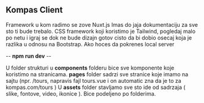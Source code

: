 ## Kompas Client

Framework u kom radimo se zove Nuxt.js
Imas do jaja dokumentaciju za sve sto ti bude trebalo.
CSS framework koji koristimo je Tailwind, pogledaj malo po netu i igraj se dok ne bude dizajn gotov cisto da bi dobio osecaj koja je razlika u odnosu na Bootstrap.
Ako hoces da pokrenes local server 

-- **npm run dev** --

U folder strukturi u **components** folderu bice sve komponente koje koristimo na stranicama.
**pages** folder sadrzi sve stranice koje imamo na sajtu (npr. /tours, napravis fajl tours.vue i on automatic zna da je to za kompas.com/tours )
U **assets** folder stavljamo sve sto ide od sadrzaja ( slike, fontove, video, ikonice ). Bice podeljeno po folderima.

